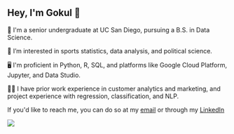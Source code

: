 ## Hey, I'm Gokul :wave:

:notebook: I'm a senior undergraduate at UC San Diego, pursuing a B.S. in Data Science. 

🧠 I’m interested in sports statistics, data analysis, and political science. 

🖥️  I'm proficient in Python, R, SQL, and platforms like Google Cloud Platform, Jupyter, and Data Studio. 

👨‍🔬 I have prior work experience in customer analytics and marketing, and project experience with regression, classification, and NLP.

If you'd like to reach me, you can do so at my [email](mailto:gokulprasad125@gmail.com) or through my [LinkedIn](https://www.linkedin.com/in/gokul-prasad/)

![](https://komarev.com/ghpvc/?username=gprasad125&style=flat)
